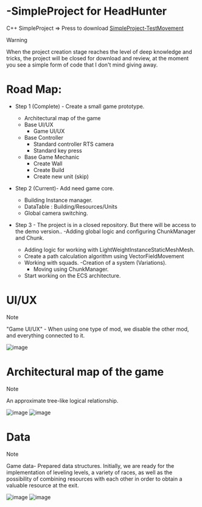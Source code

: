 # -SimpleProject for HeadHunter
С++ SimpleProject => Press to download [SimpleProject-TestMovement](https://drive.google.com/file/d/1BtmU8JW-ttMAw_RstFgv0tuY9B9Yg6Xr/view?usp=sharing)

> [!WARNING]
> When the project creation stage reaches the level of deep knowledge and tricks, the project will be closed for download and review, at the moment you see a simple form of code that I don't mind giving away.

# Road Map:

+ Step 1 (Complete) - Create a small game prototype.
   - Architectural map of the game
   - Base UI/UX
     - Game UI/UX
   - Base Controller
     - Standard controller RTS camera
     - Standard key press
   - Base Game Mechanic
     - Create Wall
     - Create Build
     - Create new unit (skip)


  
+ Step 2 (Current)- Add need game core.
   - Building Instance manager.
   - DataTable : Building/Resources/Units
   - Global camera switching.



+ Step 3 - The project is in a closed repository. But there will be access to the demo version..
 -Adding global logic and configuring ChunkManager and Chunk.
   - Adding logic for working with LightWeightInstanceStaticMeshMesh.
   - Create a path calculation algorithm using VectorFieldMovement
   - Working with squads.
      -Creation of a system (Variations).
      - Moving using ChunkManager.
   - Start working on the ECS architecture.

  
# UI/UX

> [!NOTE]
> "Game UI/UX" - When using one type of mod, we disable the other mod, and everything connected to it.

![image](https://github.com/Valera94/-SimpleProject/assets/91465697/3166136d-3de6-4fbf-9577-aedb308873bc)

# Architectural map of the game

> [!NOTE]
> An approximate tree-like logical relationship.
>
> 
![image](https://github.com/Valera94/-SimpleProject/assets/91465697/cf6f5203-3445-4a22-8205-55ef97d6215c)
![image](https://github.com/Valera94/-SimpleProject/assets/91465697/fb0cad9a-902a-453b-95f7-50d124d56be3)


# Data
>[!NOTE]
> Game data- Prepared data structures. Initially, we are ready for the implementation of leveling levels,
> a variety of races, as well as the possibility of combining resources with each other in order to obtain a valuable resource at the exit.
>
![image](https://github.com/Valera94/-SimpleProject/assets/91465697/3d0a4b72-e100-4736-8d65-aa6429714bc6)
![image](https://github.com/Valera94/-SimpleProject/assets/91465697/f15f5355-9cbf-4179-8828-d0f318e15590)
